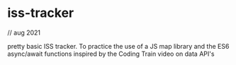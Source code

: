 # iss-tracker

// aug 2021

pretty basic ISS tracker. To practice the use of a JS map library and the ES6 async/await functions
inspired by the Coding Train video on data API's
